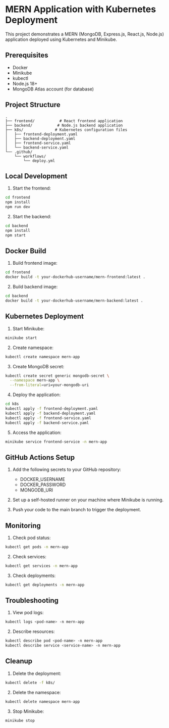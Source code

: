 # MERN Application with Kubernetes Deployment

This project demonstrates a MERN (MongoDB, Express.js, React.js, Node.js) application deployed using Kubernetes and Minikube.

## Prerequisites

- Docker
- Minikube
- kubectl
- Node.js 18+
- MongoDB Atlas account (for database)

## Project Structure

```
.
├── frontend/           # React frontend application
├── backend/           # Node.js backend application
├── k8s/              # Kubernetes configuration files
│   ├── frontend-deployment.yaml
│   ├── backend-deployment.yaml
│   ├── frontend-service.yaml
│   └── backend-service.yaml
└── .github/
    └── workflows/
        └── deploy.yml
```

## Local Development

1. Start the frontend:

```bash
cd frontend
npm install
npm run dev
```

2. Start the backend:

```bash
cd backend
npm install
npm start
```

## Docker Build

1. Build frontend image:

```bash
cd frontend
docker build -t your-dockerhub-username/mern-frontend:latest .
```

2. Build backend image:

```bash
cd backend
docker build -t your-dockerhub-username/mern-backend:latest .
```

## Kubernetes Deployment

1. Start Minikube:

```bash
minikube start
```

2. Create namespace:

```bash
kubectl create namespace mern-app
```

3. Create MongoDB secret:

```bash
kubectl create secret generic mongodb-secret \
  --namespace mern-app \
  --from-literal=uri=your-mongodb-uri
```

4. Deploy the application:

```bash
cd k8s
kubectl apply -f frontend-deployment.yaml
kubectl apply -f backend-deployment.yaml
kubectl apply -f frontend-service.yaml
kubectl apply -f backend-service.yaml
```

5. Access the application:

```bash
minikube service frontend-service -n mern-app
```

## GitHub Actions Setup

1. Add the following secrets to your GitHub repository:

   - DOCKER_USERNAME
   - DOCKER_PASSWORD
   - MONGODB_URI

2. Set up a self-hosted runner on your machine where Minikube is running.

3. Push your code to the main branch to trigger the deployment.

## Monitoring

1. Check pod status:

```bash
kubectl get pods -n mern-app
```

2. Check services:

```bash
kubectl get services -n mern-app
```

3. Check deployments:

```bash
kubectl get deployments -n mern-app
```

## Troubleshooting

1. View pod logs:

```bash
kubectl logs <pod-name> -n mern-app
```

2. Describe resources:

```bash
kubectl describe pod <pod-name> -n mern-app
kubectl describe service <service-name> -n mern-app
```

## Cleanup

1. Delete the deployment:

```bash
kubectl delete -f k8s/
```

2. Delete the namespace:

```bash
kubectl delete namespace mern-app
```

3. Stop Minikube:

```bash
minikube stop
```
